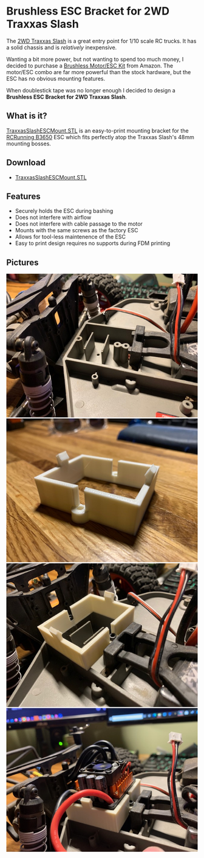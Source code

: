 # Brushless ESC Bracket for 2WD Traxxas Slash

The [2WD Traxxas Slash](https://traxxas.com/products/models/electric/58034-1slash) is a great entry point for 1/10 scale RC trucks. It has a solid chassis and is *relatively* inexpensive.

Wanting a bit more power, but not wanting to spend too much money, I decided to purchase a [Brushless Motor/ESC Kit](https://amzn.to/323WqeT) from Amazon. The motor/ESC combo are far more powerful than the stock hardware, but the ESC has no obvious mounting features.

When doublestick tape was no longer enough I decided to design a **Brushless ESC Bracket for 2WD Traxxas Slash**.

## What is it?

[TraxxasSlashESCMount.STL](TraxxasSlashESCMount.STL) is an easy-to-print mounting bracket for the [RCRunning B3650](https://amzn.to/323WqeT) ESC which fits perfectly atop the Traxxas Slash's 48mm mounting bosses. 

## Download

- [TraxxasSlashESCMount.STL](TraxxasSlashESCMount.STL?raw=1)

## Features
- Securely holds the ESC during bashing
- Does not interfere with airflow
- Does not interfere with cable passage to the motor
- Mounts with the same screws as the factory ESC
- Allows for tool-less maintenence of the ESC
- Easy to print design requires no supports during FDM printing

## Pictures
![The Printed Bracket](images/IMG_3679.jpg)
![Available Mounting Bosses](images/IMG_3681.jpg)
![The Printed Bracket Atop the Mounting Bosses](images/IMG_3682.jpg)
![ESC Installed and Cables Routed](images/IMG_3683.jpg)
